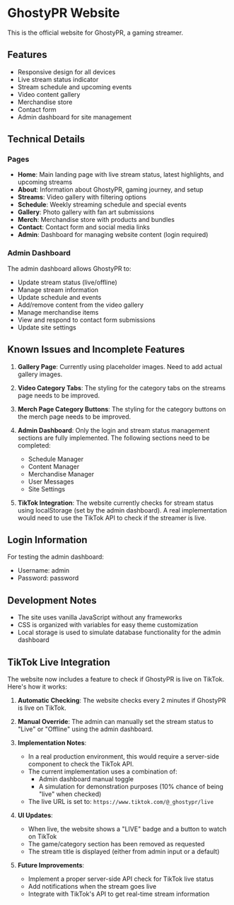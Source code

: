 # GhostyPR Website

This is the official website for GhostyPR, a gaming streamer.

## Features

- Responsive design for all devices
- Live stream status indicator
- Stream schedule and upcoming events
- Video content gallery
- Merchandise store
- Contact form
- Admin dashboard for site management

## Technical Details

### Pages
- **Home**: Main landing page with live stream status, latest highlights, and upcoming streams
- **About**: Information about GhostyPR, gaming journey, and setup
- **Streams**: Video gallery with filtering options
- **Schedule**: Weekly streaming schedule and special events
- **Gallery**: Photo gallery with fan art submissions
- **Merch**: Merchandise store with products and bundles
- **Contact**: Contact form and social media links
- **Admin**: Dashboard for managing website content (login required)

### Admin Dashboard
The admin dashboard allows GhostyPR to:
- Update stream status (live/offline)
- Manage stream information
- Update schedule and events
- Add/remove content from the video gallery
- Manage merchandise items
- View and respond to contact form submissions
- Update site settings

## Known Issues and Incomplete Features

1. **Gallery Page**: Currently using placeholder images. Need to add actual gallery images.

2. **Video Category Tabs**: The styling for the category tabs on the streams page needs to be improved.

3. **Merch Page Category Buttons**: The styling for the category buttons on the merch page needs to be improved.

4. **Admin Dashboard**: Only the login and stream status management sections are fully implemented. The following sections need to be completed:
   - Schedule Manager
   - Content Manager
   - Merchandise Manager
   - User Messages
   - Site Settings

5. **TikTok Integration**: The website currently checks for stream status using localStorage (set by the admin dashboard). A real implementation would need to use the TikTok API to check if the streamer is live.

## Login Information

For testing the admin dashboard:
- Username: admin
- Password: password

## Development Notes

- The site uses vanilla JavaScript without any frameworks
- CSS is organized with variables for easy theme customization
- Local storage is used to simulate database functionality for the admin dashboard
## TikTok Live Integration

The website now includes a feature to check if GhostyPR is live on TikTok. Here's how it works:

1. **Automatic Checking**: The website checks every 2 minutes if GhostyPR is live on TikTok.

2. **Manual Override**: The admin can manually set the stream status to "Live" or "Offline" using the admin dashboard.

3. **Implementation Notes**:
   - In a real production environment, this would require a server-side component to check the TikTok API.
   - The current implementation uses a combination of:
     - Admin dashboard manual toggle
     - A simulation for demonstration purposes (10% chance of being "live" when checked)
   - The live URL is set to: `https://www.tiktok.com/@_ghostypr/live`

4. **UI Updates**:
   - When live, the website shows a "LIVE" badge and a button to watch on TikTok
   - The game/category section has been removed as requested
   - The stream title is displayed (either from admin input or a default)

5. **Future Improvements**:
   - Implement a proper server-side API check for TikTok live status
   - Add notifications when the stream goes live
   - Integrate with TikTok's API to get real-time stream information